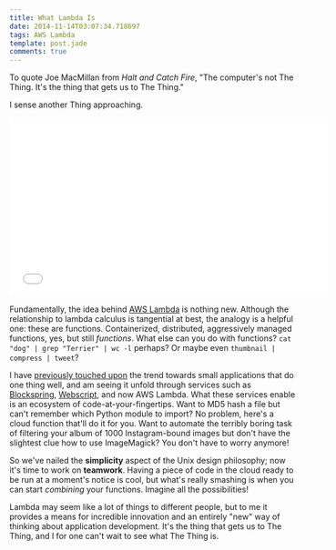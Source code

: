 ```yaml
---
title: What Lambda Is
date: 2014-11-14T03:07:34.718697
tags: AWS Lambda
template: post.jade
comments: true
---
```


To quote Joe MacMillan from *Halt and Catch Fire*, "The computer's not The Thing. It's the thing that gets us to The Thing."

I sense another Thing approaching.

<!-- more -->

<div class="embed-responsive embed-responsive-16by9">
    <iframe width="560" height="315" src="//www.youtube.com/embed/9eHoyUVo-yg" frameborder="0" allowfullscreen></iframe>
</div>

Fundamentally, the idea behind [AWS Lambda](http://aws.amazon.com/lambda/) is nothing new. Although the relationship to lambda calculus is tangential at best, the analogy is a helpful one: these are functions. Containerized, distributed, aggressively managed functions, yes, but still *functions*. What else can you do with functions? `cat "dog" | grep "Terrier" | wc -l` perhaps? Or maybe even `thumbnail | compress | tweet`?

I have [previously touched upon](http://willyg302.github.io/blog/#!/post/2014-09-06-webs-and-streams) the trend towards small applications that do one thing well, and am seeing it unfold through services such as [Blockspring](https://api.blockspring.com/), [Webscript](https://www.webscript.io/), and now AWS Lambda. What these services enable is an ecosystem of code-at-your-fingertips. Want to MD5 hash a file but can't remember which Python module to import? No problem, here's a cloud function that'll do it for you. Want to automate the terribly boring task of filtering your album of 1000 Instagram-bound images but don't have the slightest clue how to use ImageMagick? You don't have to worry anymore!

So we've nailed the **simplicity** aspect of the Unix design philosophy; now it's time to work on **teamwork**. Having a piece of code in the cloud ready to be run at a moment's notice is cool, but what's really smashing is when you can start *combining* your functions. Imagine all the possibilities!

Lambda may seem like a lot of things to different people, but to me it provides a means for incredible innovation and an entirely "new" way of thinking about application development. It's the thing that gets us to The Thing, and I for one can't wait to see what The Thing is.
